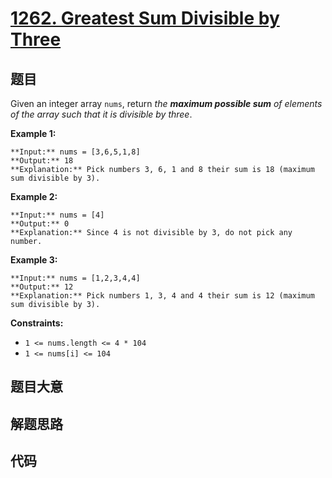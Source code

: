 # [1262. Greatest Sum Divisible by Three](https://leetcode.com/problems/greatest-sum-divisible-by-three)

## 题目

Given an integer array `nums`, return _the **maximum possible sum** of
elements of the array such that it is divisible by three_.



**Example 1:**

    
    
    **Input:** nums = [3,6,5,1,8]
    **Output:** 18
    **Explanation:** Pick numbers 3, 6, 1 and 8 their sum is 18 (maximum sum divisible by 3).

**Example 2:**

    
    
    **Input:** nums = [4]
    **Output:** 0
    **Explanation:** Since 4 is not divisible by 3, do not pick any number.
    

**Example 3:**

    
    
    **Input:** nums = [1,2,3,4,4]
    **Output:** 12
    **Explanation:** Pick numbers 1, 3, 4 and 4 their sum is 12 (maximum sum divisible by 3).
    



**Constraints:**

  * `1 <= nums.length <= 4 * 104`
  * `1 <= nums[i] <= 104`


## 题目大意

## 解题思路

## 代码

```javascript

```
